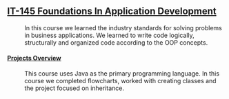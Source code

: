 ## <u>IT-145 Foundations In Application Development</u>
<dd>In this course we learned the industry standards for solving problems in business applications.  We learned to write code logically, structurally and organized code according to the OOP concepts.</dd>


<dl>
    <dt><h4><u>Projects Overview</u></h4></dt>
    <dd>This course uses Java as the primary programming language.  In this course we completed flowcharts, worked with creating classes and the project focused on inheritance. </dd>
</dl>
